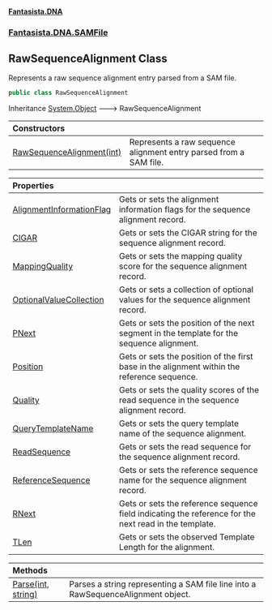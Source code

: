 #### [Fantasista.DNA](index.md 'index')
### [Fantasista.DNA.SAMFile](Fantasista.DNA.SAMFile.md 'Fantasista.DNA.SAMFile')

## RawSequenceAlignment Class

Represents a raw sequence alignment entry parsed from a SAM file.

```csharp
public class RawSequenceAlignment
```

Inheritance [System.Object](https://docs.microsoft.com/en-us/dotnet/api/System.Object 'System.Object') &#129106; RawSequenceAlignment

| Constructors | |
| :--- | :--- |
| [RawSequenceAlignment(int)](Fantasista.DNA.SAMFile.RawSequenceAlignment.RawSequenceAlignment(int).md 'Fantasista.DNA.SAMFile.RawSequenceAlignment.RawSequenceAlignment(int)') | Represents a raw sequence alignment entry parsed from a SAM file. |

| Properties | |
| :--- | :--- |
| [AlignmentInformationFlag](Fantasista.DNA.SAMFile.RawSequenceAlignment.AlignmentInformationFlag.md 'Fantasista.DNA.SAMFile.RawSequenceAlignment.AlignmentInformationFlag') | Gets or sets the alignment information flags for the sequence alignment record. |
| [CIGAR](Fantasista.DNA.SAMFile.RawSequenceAlignment.CIGAR.md 'Fantasista.DNA.SAMFile.RawSequenceAlignment.CIGAR') | Gets or sets the CIGAR string for the sequence alignment record. |
| [MappingQuality](Fantasista.DNA.SAMFile.RawSequenceAlignment.MappingQuality.md 'Fantasista.DNA.SAMFile.RawSequenceAlignment.MappingQuality') | Gets or sets the mapping quality score for the sequence alignment record. |
| [OptionalValueCollection](Fantasista.DNA.SAMFile.RawSequenceAlignment.OptionalValueCollection.md 'Fantasista.DNA.SAMFile.RawSequenceAlignment.OptionalValueCollection') | Gets or sets a collection of optional values for the sequence alignment record. |
| [PNext](Fantasista.DNA.SAMFile.RawSequenceAlignment.PNext.md 'Fantasista.DNA.SAMFile.RawSequenceAlignment.PNext') | Gets or sets the position of the next segment in the template for the sequence alignment. |
| [Position](Fantasista.DNA.SAMFile.RawSequenceAlignment.Position.md 'Fantasista.DNA.SAMFile.RawSequenceAlignment.Position') | Gets or sets the position of the first base in the alignment within the reference sequence. |
| [Quality](Fantasista.DNA.SAMFile.RawSequenceAlignment.Quality.md 'Fantasista.DNA.SAMFile.RawSequenceAlignment.Quality') | Gets or sets the quality scores of the read sequence in the sequence alignment record. |
| [QueryTemplateName](Fantasista.DNA.SAMFile.RawSequenceAlignment.QueryTemplateName.md 'Fantasista.DNA.SAMFile.RawSequenceAlignment.QueryTemplateName') | Gets or sets the query template name of the sequence alignment. |
| [ReadSequence](Fantasista.DNA.SAMFile.RawSequenceAlignment.ReadSequence.md 'Fantasista.DNA.SAMFile.RawSequenceAlignment.ReadSequence') | Gets or sets the read sequence for the sequence alignment record. |
| [ReferenceSequence](Fantasista.DNA.SAMFile.RawSequenceAlignment.ReferenceSequence.md 'Fantasista.DNA.SAMFile.RawSequenceAlignment.ReferenceSequence') | Gets or sets the reference sequence name for the sequence alignment record. |
| [RNext](Fantasista.DNA.SAMFile.RawSequenceAlignment.RNext.md 'Fantasista.DNA.SAMFile.RawSequenceAlignment.RNext') | Gets or sets the reference sequence field indicating the reference for the next read in the template. |
| [TLen](Fantasista.DNA.SAMFile.RawSequenceAlignment.TLen.md 'Fantasista.DNA.SAMFile.RawSequenceAlignment.TLen') | Gets or sets the observed Template Length for the alignment. |

| Methods | |
| :--- | :--- |
| [Parse(int, string)](Fantasista.DNA.SAMFile.RawSequenceAlignment.Parse(int,string).md 'Fantasista.DNA.SAMFile.RawSequenceAlignment.Parse(int, string)') | Parses a string representing a SAM file line into a RawSequenceAlignment object. |
